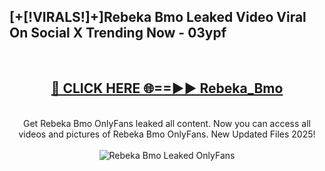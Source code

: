 <h2>[+[!VIRALS!]+]Rebeka Bmo Leaked Video Viral On Social X Trending Now - 03ypf</h2>
<br>
<div align="center">
<h2><a href="https://libra.edu.pl?Rebeka_Bmo" rel="nofollow">🔴 CLICK HERE 🌐==►► Rebeka_Bmo</a></h2>
<br>
Get Rebeka Bmo OnlyFans leaked all content. Now you can access all videos and pictures of Rebeka Bmo OnlyFans. New Updated Files 2025!
<br>
<br>
<a href="https://libra.edu.pl?Rebeka_Bmo" rel="nofollow" data-target="animated-image.originalLink"><img src="https://i.ibb.co.com/WyWwxjT/player-gif2.gif" alt="Rebeka Bmo Leaked OnlyFans" style="max-width: 100%; display: inline-block;" data-target="animated-image.originalImage"></a>
</div>
<br>